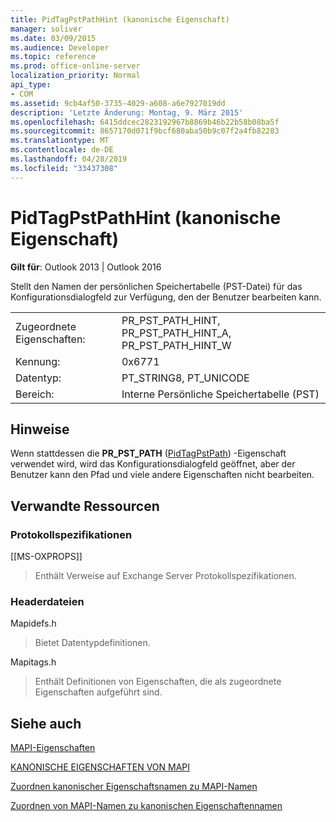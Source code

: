 ```yaml
---
title: PidTagPstPathHint (kanonische Eigenschaft)
manager: soliver
ms.date: 03/09/2015
ms.audience: Developer
ms.topic: reference
ms.prod: office-online-server
localization_priority: Normal
api_type:
- COM
ms.assetid: 9cb4af50-3735-4029-a608-a6e7927019dd
description: 'Letzte Änderung: Montag, 9. März 2015'
ms.openlocfilehash: 6415ddcec2823192967b8869b46b22b58b08ba5f
ms.sourcegitcommit: 8657170d071f9bcf680aba50b9c07f2a4fb82283
ms.translationtype: MT
ms.contentlocale: de-DE
ms.lasthandoff: 04/28/2019
ms.locfileid: "33437308"
---
```

# <a name="pidtagpstpathhint-canonical-property"></a>PidTagPstPathHint (kanonische Eigenschaft)

  
  
**Gilt für**: Outlook 2013 | Outlook 2016 
  
Stellt den Namen der persönlichen Speichertabelle (PST-Datei) für das Konfigurationsdialogfeld zur Verfügung, den der Benutzer bearbeiten kann. 
  
|||
|:-----|:-----|
|Zugeordnete Eigenschaften:  <br/> |PR_PST_PATH_HINT, PR_PST_PATH_HINT_A, PR_PST_PATH_HINT_W  <br/> |
|Kennung:  <br/> |0x6771  <br/> |
|Datentyp:  <br/> |PT_STRING8, PT_UNICODE  <br/> |
|Bereich:  <br/> |Interne Persönliche Speichertabelle (PST)  <br/> |
   
## <a name="remarks"></a>Hinweise

Wenn stattdessen die **PR_PST_PATH** ([PidTagPstPath](pidtagpstpath-canonical-property.md)) -Eigenschaft verwendet wird, wird das Konfigurationsdialogfeld geöffnet, aber der Benutzer kann den Pfad und viele andere Eigenschaften nicht bearbeiten.
  
## <a name="related-resources"></a>Verwandte Ressourcen

### <a name="protocol-specifications"></a>Protokollspezifikationen

[[MS-OXPROPS]] 
  
> Enthält Verweise auf Exchange Server Protokollspezifikationen.
    
### <a name="header-files"></a>Headerdateien

Mapidefs.h
  
> Bietet Datentypdefinitionen.
    
Mapitags.h
  
> Enthält Definitionen von Eigenschaften, die als zugeordnete Eigenschaften aufgeführt sind.
    
## <a name="see-also"></a>Siehe auch



[MAPI-Eigenschaften](mapi-properties.md)
  
[KANONISCHE EIGENSCHAFTEN VON MAPI](mapi-canonical-properties.md)
  
[Zuordnen kanonischer Eigenschaftsnamen zu MAPI-Namen](mapping-canonical-property-names-to-mapi-names.md)
  
[Zuordnen von MAPI-Namen zu kanonischen Eigenschaftennamen](mapping-mapi-names-to-canonical-property-names.md)

